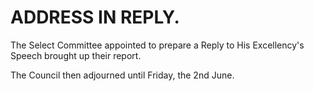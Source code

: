 # ADDRESS IN REPLY.

The Select Committee appointed to prepare a Reply to His Excellency's Speech brought up their report.

The Council then adjourned until Friday, the 2nd June.